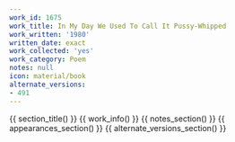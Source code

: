 ```yaml
---
work_id: 1675
work_title: In My Day We Used To Call It Pussy-Whipped
work_written: '1980'
written_date: exact
work_collected: 'yes'
work_category: Poem
notes: null
icon: material/book
alternate_versions:
- 491
---
```


{{ section_title() }}
{{ work_info() }}
{{ notes_section() }}
{{ appearances_section() }}
{{ alternate_versions_section() }}